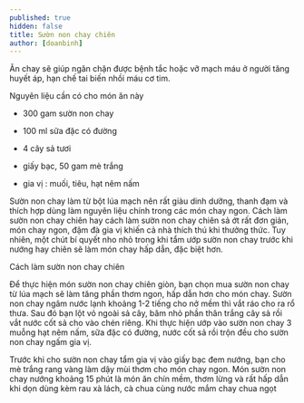```yaml
---
published: true
hidden: false
title: Sườn non chay chiên
author: [doanbinh] 
---
```

Ăn chay sẽ giúp ngăn chặn được bệnh tắc hoặc vỡ mạch máu ở người tăng huyết áp, hạn chế tai biến nhồi máu cơ tim.

Nguyên liệu cần có cho món ăn này

+ 300 gam sườn non chay

+ 100 ml sữa đặc có đường

+ 4 cây sả tươi

+ giấy bạc, 50 gam mè trắng

+ gia vị : muối, tiêu, hạt nêm nấm

Sườn non chay làm từ bột lúa mạch nên rất giàu dinh dưỡng, thanh đạm và thích hợp dùng làm nguyên liệu chính trong các món chay ngon. Cách làm sườn non chay chiên hay cách làm sườn non chay chiên sả ớt rất đơn giản, món chay ngon, đậm đà gia vị khiến cả nhà thích thú khi thưởng thức. Tuy nhiên, một chút bí quyết nho nhỏ trong khi
tẩm ướp sườn non chay trước khi nướng hay chiên sẽ làm món chay hấp dẫn, đặc biệt hơn.

Cách làm sườn non chay chiên

Để thực hiện món sườn non chay chiên giòn, bạn chọn mua sườn non chay từ lúa mạch sẽ làm tăng phần thơm ngon, hấp dẫn hơn cho món chay. Sườn non chay ngâm nước lạnh khoảng 1-2 tiếng cho nở mềm thì vắt ráo cho ra rổ thưa. Sau đó bạn lột vỏ ngoài sả cây, băm nhỏ phần thân trắng cây sả rồi vắt nước cốt sả cho vào chén riêng. Khi thực hiện ướp vào sườn non chay 3 muỗng hạt nêm nấm, sữa đặc có đường, nước cốt sả rồi trộn đều cho sườn non chay ngấm gia vị.

Trước khi cho sườn non chay tẩm gia vị vào giấy bạc đem nướng, bạn cho mè trắng rang vàng làm dậy mùi thơm cho món chay ngon. Món sườn non chay nướng khoảng 15 phút là món ăn chín mềm, thơm lừng và rất hấp dẫn khi dọn dùng kèm rau xà lách, cà chua cùng nước mắm chay chua ngọt